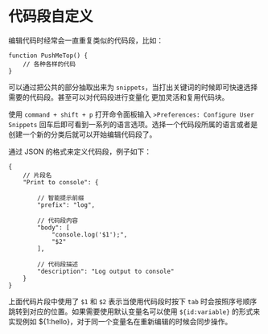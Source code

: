 # 代码段自定义

编辑代码时经常会一直重复类似的代码段，比如：

```
function PushMeTop() {
    // 各种各样的代码
}
```

可以通过把公共的部分抽取出来为 `snippets`，当打出关键词的时候即可快速选择需要的代码段。甚至可以对代码段进行变量化 更加灵活和复用代码块。

使用 `command + shift + p` 打开命令面板输入 `>Preferences: Configure User Snippets` 回车后即可看到一系列的语言选项。选择一个代码段所属的语言或者是创建一个新的分类后就可以开始编辑代码段了。

通过 JSON 的格式来定义代码段，例子如下：

```
{
    // 片段名
    "Print to console": {

        // 智能提示前缀
        "prefix": "log",

        // 代码段内容
        "body": [
            "console.log('$1');",
            "$2"
        ],

        // 代码段描述
        "description": "Log output to console"
    }
}
```

上面代码片段中使用了 `$1` 和 `$2` 表示当使用代码段时按下 `tab` 时会按照序号顺序跳转到对应的位置。如果需要使用默认变量名可以使用 `${id:variable}` 的形式来实现例如 ${1:hello}，对于同一个变量名在重新编辑的时候会同步操作。